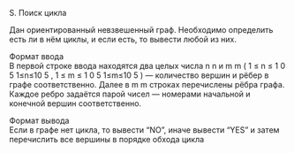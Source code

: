 S. Поиск цикла

Дан ориентированный невзвешенный граф. Необходимо определить есть ли в нём циклы, и если есть, то вывести любой из них.

Формат ввода\
В первой строке ввода находятся два целых числа
n
n и
m
m (
1
≤
n
≤
1
0
5
1≤n≤10
5
,
1
≤
m
≤
1
0
5
1≤m≤10
5
) — количество вершин и рёбер в графе соответственно. Далее в
m
m строках перечислены рёбра графа. Каждое ребро задаётся парой чисел &mdash; номерами начальной и конечной вершин соответственно.

Формат вывода\
Если в графе нет цикла, то вывести “NO”, иначе вывести “YES” и затем перечислить все вершины в порядке обхода цикла



